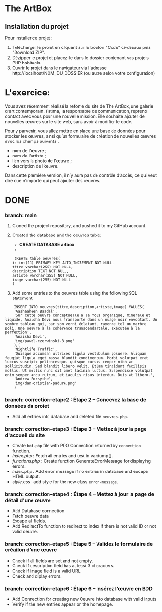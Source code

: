 # The ArtBox



## Installation du projet

Pour installer ce projet : 
1. Télécharger le projet en cliquant sur le bouton "Code" ci-dessus puis "Download ZIP".
2. Dézipper le projet et placez-le dans le dossier contenant vos projets PHP habituels.
3. Ouvrir le projet dans le navigateur via l'adresse http://localhost/NOM_DU_DOSSIER (ou autre selon votre configuration)


# L'exercice:
Vous avez récemment réalisé la refonte du site de The ArtBox, une galerie d'art contemporain. 
Fatima, la responsable de communication, reprend contact avec vous pour une nouvelle mission. 
Elle souhaite ajouter de nouvelles œuvres sur le site web, sans avoir à modifier le code. 
 
Pour y parvenir, 
vous allez mettre en place une base de données pour stocker les œuvres,
 ainsi qu’un formulaire de création de nouvelles œuvres avec les champs suivants : 

- nom de l'œuvre ; 
- nom de l'artiste ;
- lien vers la photo de l'œuvre ;
- description de l’œuvre.

Dans cette première version, il n’y aura pas de contrôle d’accès, ce qui veut dire que n’importe qui peut ajouter des œuvres.


# DONE 

### branch: main  
1. Cloned the project repository, and pushed it to my GitHub account.
2. Created the database and the oeuvres table: 

    - **CREATE DATABASE artbox**
    - 
    ```
     CREATE table oeuvres(
	id int(11) PRIMARY KEY AUTO_INCREMENT NOT NULL,
    titre varchar(255) NOT NULL,
	description TEXT NOT NULL,
	artiste varchar(255) NOT NULL,
	image varchar(255) NOT NULL 
    )
    ```


3. Add some entries to the oeuvres table using the following SQL statement:

```
    INSERT INTO oeuvres(titre,description,artiste,image) VALUES(
    'Aashaaheen Baadal',
    'Sur cette oeuvre conceptuelle à la fois organique, minérale et liquide, Anaisha Devi nous transporte dans un nuage noir envoûtant. Un sombre tableau qui, par son verni éclatant, rayonne tel un marbre poli. Une oeuvre à la cohérence transcendantale, exécutée à la perfection',
    'Anaisha Devi',
    'img/pawel-czerwinski-3.png'
    ),(
    'Nightlife Traffic',
    'Quisque accumsan ultrices ligula vestibulum posuere. Aliquam feugiat ligula eget massa blandit condimentum. Morbi volutpat erat luctus suscipit pellentesque. Quisque cursus tempor nibh at sollicitudin. Sed blandit libero velit. Etiam tincidunt facilisis mollis. Ut mollis nunc sit amet lacinia luctus. Suspendisse volutpat enim semper arcu rutrum, et iaculis risus interdum. Duis at libero.',
    'Andrew Forsythe',
    'img/dan-cristian-padure.png'
    )
```

### branch: correction-etape2 : Étape 2 – Concevez la base de données du projet

 - Add all entries into database and deleted file `oeuvres.php`. 




### branch: correction-etape3 : Étape 3 – Mettez à jour la page d'accueil du site

 - Create `bdd.php` file with PDO Connection returned by `connection` function.
 - *index.php* : Fetch all entries and test in vardump(). 
 - *functions.php* : Create function GenerateErrorMessage for displaying errors.
 - *index.php* : Add error message if no entries in database and escape HTML output.
 - *style.css* : add style for the new class `error-message`.


### branch: correction-etape4 : Étape 4 – Mettez à jour la page de détail d'une œuvre 

- Add Database connection.
- Fetch oeuvre data.
- Escape all fields.
- Add RedirectTo function to redirect to index if there is not valid ID or not valid oeuvre.


### branch: correction-etape5 : Étape 5 – Validez le formulaire de création d’une œuvre

- Check if all fields are set and not empty.
- Check if description field has at least 3 characters.
- Check if image field is a valid URL. 
- Check and diplay errors.  


### branch: correction-etape6 : Étape 6 – Insérez l’œuvre en BDD

- Add Connection for creating new Oeuvre into database with valid inputs
- Verify if the new entries appear on the homepage.